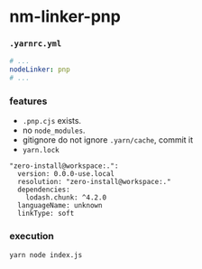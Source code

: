 # nm-linker-pnp

### `.yarnrc.yml`

```yml
# ...
nodeLinker: pnp
# ...
```

### features

- `.pnp.cjs` exists.
- no `node_modules`.
- gitignore do not ignore `.yarn/cache`, commit it
- `yarn.lock`

```
"zero-install@workspace:.":
  version: 0.0.0-use.local
  resolution: "zero-install@workspace:."
  dependencies:
    lodash.chunk: ^4.2.0
  languageName: unknown
  linkType: soft
```

### execution

```
yarn node index.js
```
